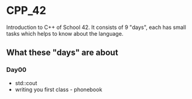 # CPP_42
Introduction to C++ of School 42. It consists of 9 "days", each has small tasks which helps to know about the language.
## What these "days" are about
### Day00
- std::cout
- writing you first class - phonebook
